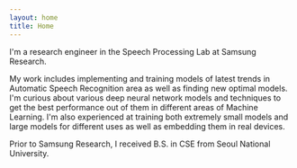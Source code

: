 ```yaml
---
layout: home
title: Home
---
```

I'm a research engineer in the Speech Processing Lab at Samsung Research. 

My work includes implementing and training models of latest trends in Automatic Speech Recognition area as well as finding new optimal models. I'm curious about various deep neural network models and techniques to get the best performance out of them in different areas of Machine Learning. I'm also experienced at training both extremely small models and large models for different uses as well as embedding them in real devices.

Prior to Samsung Research, I received B.S. in CSE from Seoul National University.


